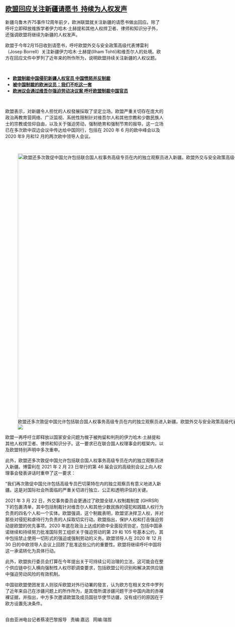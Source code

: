 <!--1625508540000-->
[欧盟回应关注新疆请愿书  持续为人权发声](https://www.rfa.org/mandarin/yataibaodao/junshiwaijiao/cl-07052021085820.html)
------

<p>新疆乌鲁木齐75事件12周年前夕，欧洲联盟就关注新疆的请愿书做出回应。除了呼吁立即释放维族学者伊力哈木·土赫提和其他人权捍卫者、律师和知识分子外，还强调欧盟将继续为新疆的人权发声。</p><p>欧盟于今年2月15日收到请愿书，呼吁欧盟外交与安全政策高级代表博雷利（Josep Borrell）关注新疆伊力哈木·土赫提(Ilham Tohti)和维吾尔人的处境。欧方在回应文件中罗列了近年来的所作所为，说明欧盟持续关注新疆的人权议题。</p><p><br/></p><ul><li><a href="https://www.rfa.org/mandarin/yataibaodao/junshiwaijiao/cl-03222021161621.html"><strong>欧盟制裁中国侵犯新疆人权官员 中国愤怒并反制裁</strong></a></li><li><a href="https://www.rfa.org/mandarin/yataibaodao/junshiwaijiao/rc2-04082021133058.html"><strong>被中国制裁的欧洲议员：我们不吃这一套</strong></a></li><li><a href="https://www.rfa.org/mandarin/yataibaodao/junshiwaijiao/cl-12172020134101.html"><strong>欧洲议会通过维吾尔强迫劳动决议案 呼吁欧盟制裁中国官员</strong></a></li></ul><p><br/></p><p>欧盟表示，对新疆令人担忧的人权發展採取了坚定立场。欧盟严重关切存在庞大的政治再教育营网络、广泛监视、系统性限制针对维吾尔人和其他宗教和少数民族人士的宗教或信仰自由，以及关于强迫劳动，强制绝育和强制节育的报导。这一立场已在多次欧中双边会议中传达给中国同行，包括在 2020 年 6 月的欧中峰会以及2020 年9 月和12 月的两次欧中领导人会议。</p><p><br/></p><p><figure class="image-richtext image-inline captioned" style="width:1500px;"><img alt="欧盟还多次敦促中国允许包括联合国人权事务高级专员在内的独立观察员进入新疆。欧盟外交与安全政策高级代表博雷利 (图)在 2021 年 2 月 23 日举行的第 46 届会议的高级别会议上向人权理事会發表讲话时重申了这一要求。(路透社图片)" height="844" src="https://www.rfa.org/mandarin/yataibaodao/junshiwaijiao/cl-07052021085820.html/social_media-jpeg.jpg/@@images/df8b49ec-839a-45a0-87a1-abf43be57813.jpeg" title="social_media.jpeg.jpg" width="1500"/><figcaption class="image-caption">欧盟还多次敦促中国允许包括联合国人权事务高级专员在内的独立观察员进入新疆。欧盟外交与安全政策高级代表博雷利 (图)在 2021 年 2 月 23 日举行的第 46 届会议的高级别会议上向人权理事会發表讲话时重申了这一要求。(路透社图片)</figcaption><small></small><div id="zoomattribute"><a data-caption="欧盟还多次敦促中国允许包括联合国人权事务高级专员在内的独立观察员进入新疆。欧盟外交与安全政策高级代表博雷利 (图)在 2021 年 2 月 23 日举行的第 46 届会议的高级别会议上向人权理事会發表讲话时重申了这一要求。(路透社图片)" data-fancybox="" href="https://www.rfa.org/mandarin/yataibaodao/junshiwaijiao/cl-07052021085820.html/social_media-jpeg.jpg" id="single_image" title="欧盟还多次敦促中国允许包括联合国人权事务高级专员在内的独立观察员进入新疆。欧盟外交与安全政策高级代表博雷利 (图)在 2021 年 2 月 23 日举行的第 46 届会议的高级别会议上向人权理事会發表讲话时重申了这一要求。(路透社图片)"><img src="/++plone++rfa-resources/img/icon-zoom.png"/></a></div></figure></p><p>欧盟一再呼吁立即释放以国家安全问题为幌子被拘留和判刑的伊力哈木·土赫提和其他人权捍卫者、律师和知识分子。这一要求已在联合国人权理事会的框架内，以及欧盟特别声明中多次重申。</p><p>此外，欧盟还多次敦促中国允许包括联合国人权事务高级专员在内的独立观察员进入新疆。博雷利在 2021 年 2 月 23 日举行的第 46 届会议的高级别会议上向人权理事会發表讲话时重申了这一要求：</p><p>“我们再次敦促中国允许包括高级专员巴切莱特在内的独立观察员有意义地进入新疆。这是对国际社会所面临的严重关切进行独立、公正和透明评估的关键。</p><p>2021 年 3 月 22 日，外交事务委员会更通过了欧盟全球人权制裁制度 (GHRSR) 下的包裹清单，其中包括制裁针对维吾尔人和其他少数民族的侵犯和践踏人权行为负责的四名个人和一个实体。欧盟强调，这个制裁表明，欧盟坚决捍卫人权，并对那些对侵犯和虐待行为负责的人採取切实行动。欧盟指出，保护人权和打击强迫劳动是欧盟的优先事项。2020 年底在政治上达成的欧中全面投资协定，包括中国承诺继续和持续努力批准国际劳工组织关于强迫劳动的第 29 和 105 号基本公约，其中包括禁止使用一切形式的强迫或强制劳动的义务。欧盟领导人在 2020 年 12 月 30 日的中欧领导人会议上回顾了批准这些公约的重要性。欧盟将继续呼吁中国将这一承诺转化为具体行动。</p><p>此外，欧盟执行委员会打算在今年提出关于可持续公司治理的立法，这可能会在整个供应链中引入横向强制性人权尽职调查要求，包括欧盟公司识别和解决其供应链中强迫劳动风险的有效机制。</p><p>中国驻欧盟使团发言人则驳斥欧盟对外行动署的發言，认为欧方在相关文件中罗列了近年来自己在涉疆问题上的所作所为，是其借所谓涉疆问题干涉中国内政的赤裸裸证据，并指出，中方多次邀请欧盟及成员国驻华使节访疆，没有成行的原因在于欧方设置先决条件。</p><p><br/>自由亚洲电台记者蔡凌巴黎报导   责编:嘉远   网编:瑞哲</p>
